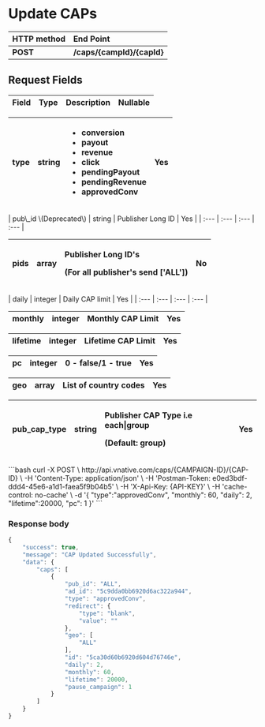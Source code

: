# Update CAPs

| **HTTP method** | **End Point** |
| :--- | :--- |
| **POST** | **/caps/{campId}/{capId}** |

## Request Fields

| Field | Type | Description | Nullable |
| :--- | :--- | :--- | :--- |


<table>
  <thead>
    <tr>
      <th style="text-align:left">type</th>
      <th style="text-align:left">string</th>
      <th style="text-align:left">
        <ul>
          <li>conversion</li>
          <li>payout</li>
          <li>revenue</li>
          <li>click</li>
          <li>pendingPayout</li>
          <li>pendingRevenue</li>
          <li>approvedConv</li>
        </ul>
      </th>
      <th style="text-align:left">Yes</th>
    </tr>
  </thead>
  <tbody></tbody>
</table>| pub\_id \(Deprecated\) | string | Publisher Long ID | Yes |
| :--- | :--- | :--- | :--- |


<table>
  <thead>
    <tr>
      <th style="text-align:left">pids</th>
      <th style="text-align:left">array</th>
      <th style="text-align:left">
        <p>Publisher Long ID&apos;s</p>
        <p>(For all publisher&apos;s send [&apos;ALL&apos;])</p>
      </th>
      <th style="text-align:left">No</th>
    </tr>
  </thead>
  <tbody></tbody>
</table>| daily | integer | Daily CAP limit | Yes |
| :--- | :--- | :--- | :--- |


| monthly | integer | Monthly CAP Limit | Yes |
| :--- | :--- | :--- | :--- |


| lifetime | integer | Lifetime CAP Limit | Yes |
| :--- | :--- | :--- | :--- |


| pc | integer | 0 - false/1 - true | Yes |
| :--- | :--- | :--- | :--- |


| geo | array | List of country codes | Yes |
| :--- | :--- | :--- | :--- |


<table>
  <thead>
    <tr>
      <th style="text-align:left">pub_cap_type</th>
      <th style="text-align:left">string</th>
      <th style="text-align:left">
        <p>Publisher CAP Type i.e each|group</p>
        <p>(Default: group)</p>
      </th>
      <th style="text-align:left">Yes</th>
    </tr>
  </thead>
  <tbody></tbody>
</table>```bash
curl -X POST \
  http://api.vnative.com/caps/{CAMPAIGN-ID}/{CAP-ID} \
  -H 'Content-Type: application/json' \
  -H 'Postman-Token: e0ed3bdf-ddd4-45e6-a1d1-faea5f9b04b5' \
  -H 'X-Api-Key: {API-KEY}' \
  -H 'cache-control: no-cache' \
  -d '{
            "type":"approvedConv",
            "monthly": 60,
            "daily": 2,
            "lifetime":20000,
            "pc": 1
}'
```

### **Response body**

```javascript
{
    "success": true,
    "message": "CAP Updated Successfully",
    "data": {
        "caps": [
            {
                "pub_id": "ALL",
                "ad_id": "5c9dda0bb6920d6ac322a944",
                "type": "approvedConv",
                "redirect": {
                    "type": "blank",
                    "value": ""
                },
                "geo": [
                    "ALL"
                ],
                "id": "5ca30d60b6920d604d76746e",
                "daily": 2,
                "monthly": 60,
                "lifetime": 20000,
                "pause_campaign": 1
            }
        ]
    }
}
```

